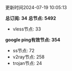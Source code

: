 更新时间2024-07-19 10:05:13

**总订阅: 34**
**总节点: 5492**
- vless节点: 33

**google ping有效节点: 354**
- ss节点: 72
- v2ray节点: 258
- trojan节点: 24
